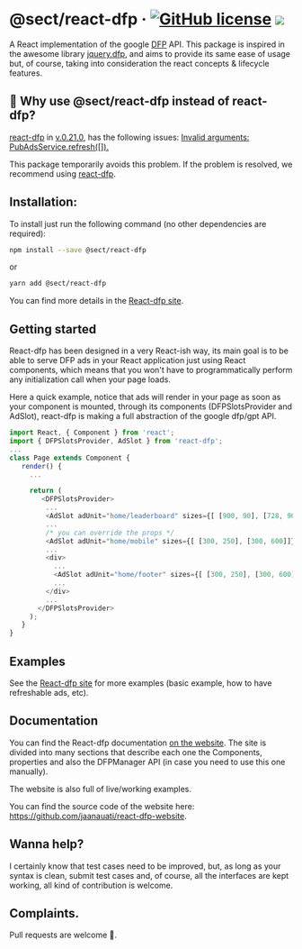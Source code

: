 # @sect/react-dfp &middot; [![GitHub license](https://img.shields.io/badge/license-MIT-blue.svg)](https://github.com/jaanauati/react-dfp/blob/master/LICENSE) [![](https://img.shields.io/npm/dependency-version/react-dfp/peer/react.svg)](https://github.com/jaanauati/react-dfp/blob/master/LICENSE)

A React implementation of the google [DFP](https://developers.google.com/doubleclick-gpt/reference "GPT Reference") API. This package is inspired in the awesome library [jquery.dfp](https://github.com/coop182/jquery.dfp.js), and aims to provide its same ease of usage but, of course, taking into consideration the react concepts & lifecycle features.

## 🚨 Why use @sect/react-dfp instead of react-dfp?

[react-dfp](https://github.com/jaanauati/react-dfp) in [v.0.21.0](https://github.com/jaanauati/react-dfp/releases/tag/v0.21.0), has the following issues: [Invalid arguments: PubAdsService.refresh([]).](https://github.com/jaanauati/react-dfp/issues/213)  

This package temporarily avoids this problem. If the problem is resolved, we recommend using [react-dfp](https://github.com/jaanauati/react-dfp).

## Installation:

To install just run the following command (no other dependencies are required):

```bash
npm install --save @sect/react-dfp
```

or

```bash
yarn add @sect/react-dfp
```

You can find more details in the [React-dfp site](https://react-dfp.surge.sh/).

## Getting started

React-dfp has been designed in a very React-ish way, its main goal is to be able to serve DFP ads in your React application just using React components, which means that you won't have to programmatically perform any initialization call when your page loads.

Here a quick example, notice that ads will render in your page as soon as your component is mounted, through its components (DFPSlotsProvider and AdSlot), react-dfp is making a full abstraction of the google dfp/gpt API.

```javascript
import React, { Component } from 'react';
import { DFPSlotsProvider, AdSlot } from 'react-dfp';
...
class Page extends Component {
   render() {
     ...

     return (
        <DFPSlotsProvider>
         ...
         <AdSlot adUnit="home/leaderboard" sizes={[ [900, 90], [728, 90]]} />
         ...
         /* you can override the props */
         <AdSlot adUnit="home/mobile" sizes={[ [300, 250], [300, 600]]} />
         ...
         <div>
           ...
           <AdSlot adUnit="home/footer" sizes={[ [300, 250], [300, 600]]} />
           ...
         </div>
         ...
       </DFPSlotsProvider>
     );
   }
}
```

## Examples

See the [React-dfp site](https://react-dfp.surge.sh) for more examples (basic example, how to have refreshable ads, etc).

## Documentation

You can find the React-dfp documentation [on the website](https://react-dfp.surge.sh). The site is divided into many sections that describe each one the Components, properties and also the DFPManager API (in case you need to use this one manually).

The website is also full of live/working examples.

You can find the source code of the website here: https://github.com/jaanauati/react-dfp-website.

## Wanna help?

I certainly know that test cases need to be improved, but, as long as your syntax is clean, submit test cases and, of course, all the interfaces are kept working, all kind of contribution is welcome.

## Complaints.

Pull requests are welcome 🍻.
